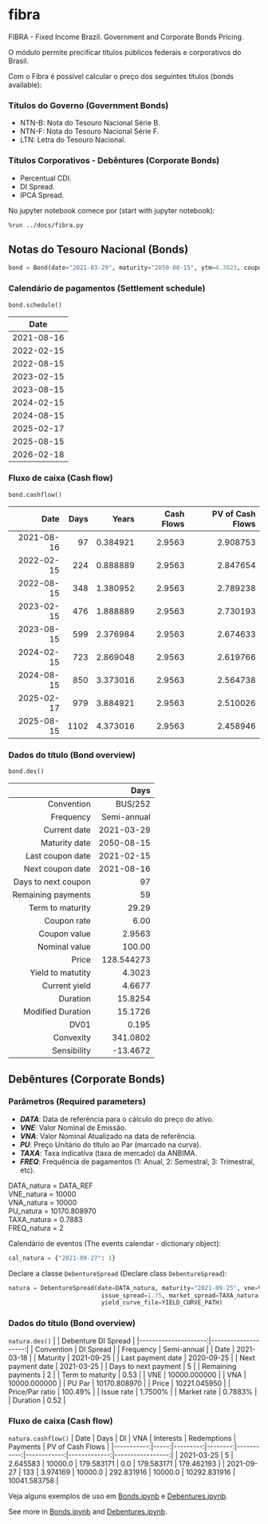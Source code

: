 # fibra
FIBRA - Fixed Income Brazil. Government and Corporate Bonds Pricing.

O módulo permite precificar títulos públicos federais e corporativos do Brasil.

Com o Fibra é possível calcular o preço dos seguintes títulos (bonds available):

### Títulos do Governo (Government Bonds)
- NTN-B: Nota do Tesouro Nacional Série B.
- NTN-F: Nota do Tesouro Nacional Série F.
- LTN: Letra do Tesouro Nacional.

### Títulos Corporativos - Debêntures (Corporate Bonds)
- Percentual CDI.
- DI Spread.
- IPCA Spread.

No jupyter notebook comece por (start with jupyter notebook):

`%run ../docs/fibra.py`

## Notas do Tesouro Nacional (Bonds)

```python
bond = Bond(date="2021-03-29", maturity="2050-08-15", ytm=4.3023, coupon=6, freq=2)
```

### Calendário de pagamentos (Settlement schedule)

`bond.schedule()`

| Date       |
| -----------|
|	2021-08-16 |
|	2022-02-15 |
|	2022-08-15 |
|	2023-02-15 |
|	2023-08-15 |
|	2024-02-15 |
|	2024-08-15 |
| 2025-02-17 |
| 2025-08-15 |
| 2026-02-18 |

### Fluxo de caixa (Cash flow)

`bond.cashflow()`

|       Date | Days |    Years | Cash Flows | PV of Cash Flows |
|-----------:|-----:|---------:|-----------:|-----------------:|
| 2021-08-16 |   97 | 0.384921 |     2.9563 |         2.908753 |
| 2022-02-15 |  224 | 0.888889 |     2.9563 |         2.847654 |
| 2022-08-15 |  348 | 1.380952 |     2.9563 |         2.789238 |
| 2023-02-15 |  476 | 1.888889 |     2.9563 |         2.730193 |
| 2023-08-15 |  599 | 2.376984 |     2.9563 |         2.674633 |
| 2024-02-15 |  723 | 2.869048 |     2.9563 |         2.619766 |
| 2024-08-15 |  850 | 3.373016 |     2.9563 |         2.564738 |
| 2025-02-17 |  979 | 3.884921 |     2.9563 |         2.510026 |
| 2025-08-15 | 1102 | 4.373016 |     2.9563 |         2.458946 |

### Dados do título (Bond overview)

`bond.des()`

|                     |        Days |
|--------------------:|------------:|
|          Convention |     BUS/252 |
|           Frequency | Semi-annual |
|        Current date |  2021-03-29 |
|       Maturity date |  2050-08-15 |
|    Last coupon date |  2021-02-15 |
|    Next coupon date |  2021-08-16 |
| Days to next coupon |          97 |
|  Remaining payments |          59 |
|    Term to maturity |       29.29 |
|         Coupon rate |        6.00 |
|        Coupon value |      2.9563 |
|       Nominal value |      100.00 |
|               Price |  128.544273 |
|   Yield to matutity |      4.3023 |
|       Current yield |      4.6677 |
|            Duration |     15.8254 |
|   Modified Duration |     15.1726 |
|                DV01 |       0.195 |
|           Convexity |    341.0802 |
|         Sensibility |    -13.4672 |

## Debêntures (Corporate Bonds)

### Parâmetros (Required parameters)

- ***DATA***: Data de referência para o cálculo do preço do ativo.
- ***VNE***: Valor Nominal de Emissão.
- ***VNA***: Valor Nominal Atualizado na data de referência.
- ***PU***: Preço Unitário do título ao Par (marcado na curva).
- ***TAXA***: Taxa indicativa (taxa de mercado) da ANBIMA.
- ***FREQ***: Frequência de pagamentos (1: Anual, 2: Semestral, 3: Trimestral, etc).

DATA_natura = DATA_REF<br/>
VNE_natura = 10000<br/>
VNA_natura = 10000<br/>
PU_natura = 10170.808970<br/>
TAXA_natura = 0.7883<br/>
FREQ_natura = 2<br/>

Calendário de eventos (The events calendar - dictionary object):  
```python
cal_natura = {"2021-09-27": 1}
```

Declare a classe `DebentureSpread` (Declare class `DebentureSpread`):

```python
natura = DebentureSpread(date=DATA_natura, maturity="2021-09-25", vne=VNE_natura, vna=VNA_natura, pu=PU_natura,  
                          issue_spread=1.75, market_spread=TAXA_natura, freq=FREQ_natura, redemption=cal_natura,  
                          yield_curve_file=YIELD_CURVE_PATH)
```
                 
### Dados do título (Bond overview)

`natura.des()`
|                      | Debenture DI Spread |
|---------------------:|--------------------:|
|           Convention |           DI Spread |
|            Frequency |         Semi-annual |
|                 Date |          2021-03-18 |
|             Maturity |          2021-09-25 |
|    Last payment date |          2020-09-25 |
|    Next payment date |          2021-03-25 |
| Days to next payment |                   5 |
|   Remaining payments |                   2 |
|     Term to maturity |                0.53 |
|                  VNE |        10000.000000 |
|                  VNA |        10000.000000 |
|               PU Par |        10170.808970 |
|                Price |        10221.045950 |
|      Price/Par ratio |             100.49% |
|           Issue rate |             1.7500% |
|          Market rate |             0.7883% |
|             Duration |                0.52 |

### Fluxo de caixa (Cash flow)

`natura.cashflow()`
|       Date | Days |       DI |     VNA |  Interests | Redemptions |     Payments | PV of Cash Flows |
|-----------:|-----:|---------:|--------:|-----------:|------------:|-------------:|-----------------:|
| 2021-03-25 |    5 | 2.645583 | 10000.0 | 179.583171 |         0.0 |   179.583171 |       179.462193 |
| 2021-09-27 |  133 | 3.974169 | 10000.0 | 292.831916 |     10000.0 | 10292.831916 |     10041.583758 |

Veja alguns exemplos de uso em [Bonds.ipynb](https://github.com/rafacmc/fibra/blob/main/examples/Bonds.ipynb) e [Debentures.ipynb](https://github.com/rafacmc/fibra/blob/main/examples/Debentures.ipynb).

See more in [Bonds.ipynb](https://github.com/rafacmc/fibra/blob/main/examples/Bonds.ipynb) and [Debentures.ipynb](https://github.com/rafacmc/fibra/blob/main/examples/Debentures.ipynb).
